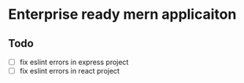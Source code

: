 # Enterprise ready mern applicaiton

## Todo
- [ ] fix eslint errors in express project
- [ ] fix eslint errors in react project